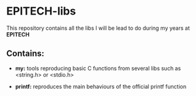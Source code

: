 # EPITECH-libs

This repository contains all the libs I will be lead to do during my years at __EPITECH__

## Contains:

* **my:** tools reproducing basic C functions from several libs such as <string.h> or <stdio.h>

* **printf:** reproduces the main behaviours of the official printf function
